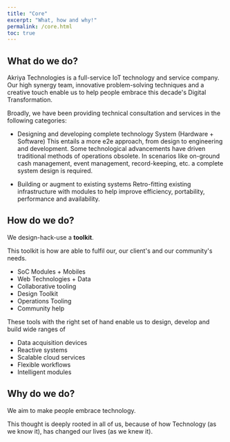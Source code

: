 ```yaml
---
title: "Core"
excerpt: "What, how and why!"
permalink: /core.html
toc: true
---
```


## What do we do?
Akriya Technologies is a full-service IoT technology and service company.
Our high synergy team, innovative problem-solving techniques and a creative touch enable us to help people embrace this decade's Digital Transformation.

Broadly, we have been providing technical consultation and services in the following categories:
* Designing and developing complete technology System (Hardware + Software) 
  This entails a more e2e approach, from design to engineering and development.
  Some technological advancements have driven traditional methods of operations obsolete. In scenarios like on-ground cash management, event management, record-keeping, etc. a complete system design is required.
 
* Building or augment to existing systems
  Retro-fitting existing infrastructure with modules to help improve efficiency, portability, performance and availability.
  

## How do we do?
We design-hack-use a **toolkit**.

This toolkit is how are able to fulfil our, our client's and our community's needs.
* SoC Modules + Mobiles
* Web Technologies + Data
* Collaborative tooling
* Design Toolkit
* Operations Tooling
* Community help

These tools with the right set of hand enable us to design, develop and build wide ranges of 
* Data acquisition devices
* Reactive systems
* Scalable cloud services
* Flexible workflows
* Intelligent modules

## Why do we do?
We aim to make people embrace technology.

This thought is deeply rooted in all of us, because of how Technology (as we know it), has changed our lives (as we knew it).